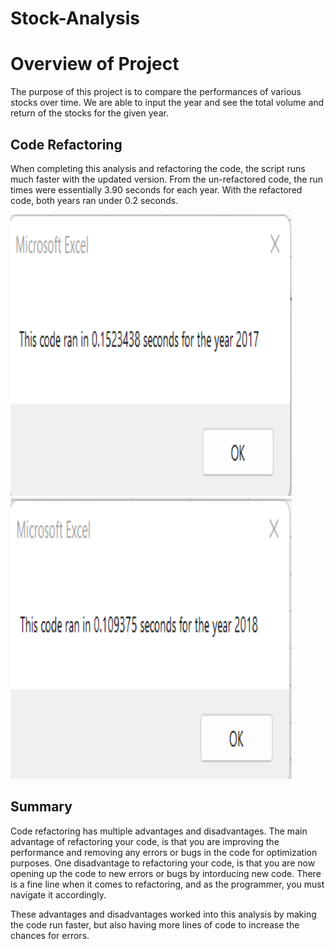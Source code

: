 # Stock-Analysis

# Overview of Project

The purpose of this project is to compare the performances of various stocks over time. We are able to input the year and see the total volume and return of the stocks for the given year.

## Code Refactoring

When completing this analysis and refactoring the code, the script runs much faster with the updated version. From the un-refactored code, the run times were essentially 3.90 seconds for each year. With the refactored code, both years ran under 0.2 seconds. 

<img src= "https://github.com/Ampickett/stock-analysis/blob/main/Resources/VBA_Challenge_2017.png?raw=true" width="450" height='450'> <img src= "https://github.com/Ampickett/stock-analysis/blob/main/Resources/VBA_Challenge_2018.png?raw=true" width="450" height='450'>

## Summary

Code refactoring has multiple advantages and disadvantages. The main advantage of refactoring your code, is that you are improving the performance and removing any errors or bugs in the code for optimization purposes. One disadvantage to refactoring your code, is that you are now opening up the code to new errors or bugs by intorducing new code. There is a fine line when it comes to refactoring, and as the programmer, you must navigate it accordingly. 

These advantages and disadvantages worked into this analysis by making the code run faster, but also having more lines of code to increase the chances for errors. 



